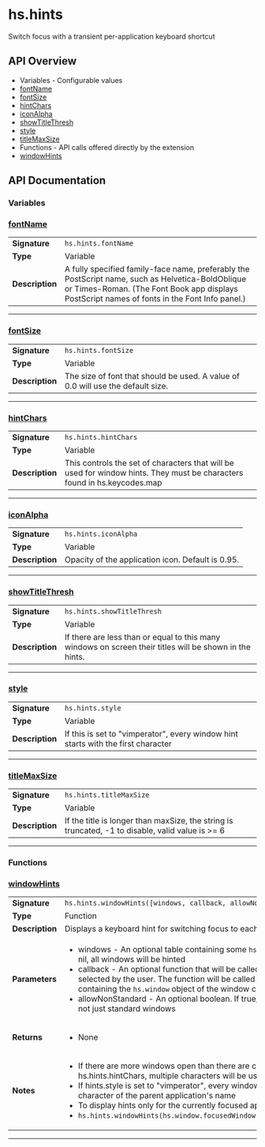 # hs.hints

Switch focus with a transient per-application keyboard shortcut

## API Overview
* Variables - Configurable values
 * [fontName](#fontName)
 * [fontSize](#fontSize)
 * [hintChars](#hintChars)
 * [iconAlpha](#iconAlpha)
 * [showTitleThresh](#showTitleThresh)
 * [style](#style)
 * [titleMaxSize](#titleMaxSize)
* Functions - API calls offered directly by the extension
 * [windowHints](#windowHints)

## API Documentation

### Variables


### [fontName](#fontName)

|                                             |                                                                                     |
| --------------------------------------------|-------------------------------------------------------------------------------------|
| **Signature**                               | `hs.hints.fontName`                                                                    |
| **Type**                                    | Variable                                                                     |
| **Description**                             | A fully specified family-face name, preferably the PostScript name, such as Helvetica-BoldOblique or Times-Roman. (The Font Book app displays PostScript names of fonts in the Font Info panel.)                                                                     |

---

### [fontSize](#fontSize)

|                                             |                                                                                     |
| --------------------------------------------|-------------------------------------------------------------------------------------|
| **Signature**                               | `hs.hints.fontSize`                                                                    |
| **Type**                                    | Variable                                                                     |
| **Description**                             | The size of font that should be used. A value of 0.0 will use the default size.                                                                     |

---

### [hintChars](#hintChars)

|                                             |                                                                                     |
| --------------------------------------------|-------------------------------------------------------------------------------------|
| **Signature**                               | `hs.hints.hintChars`                                                                    |
| **Type**                                    | Variable                                                                     |
| **Description**                             | This controls the set of characters that will be used for window hints. They must be characters found in hs.keycodes.map                                                                     |

---

### [iconAlpha](#iconAlpha)

|                                             |                                                                                     |
| --------------------------------------------|-------------------------------------------------------------------------------------|
| **Signature**                               | `hs.hints.iconAlpha`                                                                    |
| **Type**                                    | Variable                                                                     |
| **Description**                             | Opacity of the application icon. Default is 0.95.                                                                     |

---

### [showTitleThresh](#showTitleThresh)

|                                             |                                                                                     |
| --------------------------------------------|-------------------------------------------------------------------------------------|
| **Signature**                               | `hs.hints.showTitleThresh`                                                                    |
| **Type**                                    | Variable                                                                     |
| **Description**                             | If there are less than or equal to this many windows on screen their titles will be shown in the hints.                                                                     |

---

### [style](#style)

|                                             |                                                                                     |
| --------------------------------------------|-------------------------------------------------------------------------------------|
| **Signature**                               | `hs.hints.style`                                                                    |
| **Type**                                    | Variable                                                                     |
| **Description**                             | If this is set to "vimperator", every window hint starts with the first character                                                                     |

---

### [titleMaxSize](#titleMaxSize)

|                                             |                                                                                     |
| --------------------------------------------|-------------------------------------------------------------------------------------|
| **Signature**                               | `hs.hints.titleMaxSize`                                                                    |
| **Type**                                    | Variable                                                                     |
| **Description**                             | If the title is longer than maxSize, the string is truncated, -1 to disable, valid value is >= 6                                                                     |

---
### Functions


### [windowHints](#windowHints)

|                                             |                                                                                     |
| --------------------------------------------|-------------------------------------------------------------------------------------|
| **Signature**                               | `hs.hints.windowHints([windows, callback, allowNonStandard])`                                                                    |
| **Type**                                    | Function                                                                     |
| **Description**                             | Displays a keyboard hint for switching focus to each window                                                                     |
| **Parameters**                              | <ul><li>windows - An optional table containing some `hs.window` objects. If this value is nil, all windows will be hinted</li><li>callback - An optional function that will be called when a window has been selected by the user. The function will be called with a single argument containing the `hs.window` object of the window chosen by the user</li><li>allowNonStandard - An optional boolean.  If true, all windows will be included, not just standard windows</li></ul> |
| **Returns**                                 | <ul><li>None</li></ul>          |
| **Notes**                                   | <ul><li>If there are more windows open than there are characters available in hs.hints.hintChars, multiple characters will be used</li><li>If hints.style is set to "vimperator", every window hint is prefixed with the first character of the parent application's name</li><li>To display hints only for the currently focused application, try something like:</li><li> `hs.hints.windowHints(hs.window.focusedWindow():application():allWindows())`</li></ul>                |

---
